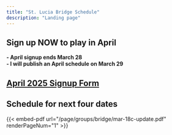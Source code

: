 ```yaml
---
title: "St. Lucia Bridge Schedule"
description: "Landing page"
---
```


## **Sign up NOW to play in April**
**- April signup ends March 28**\
**- I will publish an April schedule on March 29**

## **[April 2025 Signup Form](/page/groups/bridge/signup)**

## **Schedule for next four dates**
{{< embed-pdf url="/page/groups/bridge/mar-18c-update.pdf" renderPageNum="1" >}}
